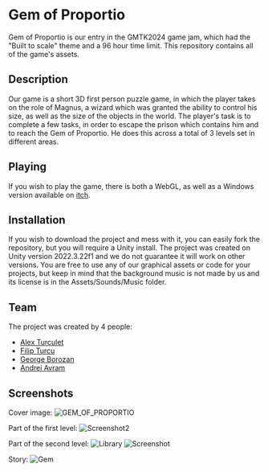 # Gem of Proportio

Gem of Proportio is our entry in the GMTK2024 game jam, which had the "Built to scale" theme and a 96 hour time limit. This repository contains all of the game's assets.

## Description

Our game is a short 3D first person puzzle game, in which the player takes on the role of Magnus, a wizard which was granted the ability to control his size, as well as the size of the objects in the world. The player's task is to complete a few tasks, in order to escape the prison which contains him and to reach the Gem of Proportio. He does this across a total of 3 levels set in different areas.

## Playing

If you wish to play the game, there is both a WebGL, as well as a Windows version available on [itch](https://alexturculet.itch.io/gem-of-proportio).

## Installation

If you wish to download the project and mess with it, you can easily fork the repository, but you will require a Unity install. The project was created on Unity version 2022.3.22f1 and we do not guarantee it will work on other versions. You are free to use any of our graphical assets or code for your projects, but keep in mind that the background music is not made by us and its license is in the Assets/Sounds/Music folder.

## Team

The project was created by 4 people:
- [Alex Turculet](https://github.com/Androidus2)
- [Filip Turcu](https://github.com/DoubleF9)
- [George Borozan](https://github.com/Geutzzu)
- [Andrei Avram](https://github.com/andrei7avram)

## Screenshots

Cover image:
![GEM_OF_PROPORTIO](https://github.com/user-attachments/assets/cd4c29bd-1ca5-489b-b987-8c79c74fb1f5)

Part of the first level:
![Screenshot2](https://github.com/user-attachments/assets/08d832cb-b7b4-468b-a1f6-af08a931b4a8)

Part of the second level:
![Library](https://github.com/user-attachments/assets/74b8760f-5b9f-437e-8dd6-ac01178f927e)
![Screenshot](https://github.com/user-attachments/assets/795a094c-0322-4824-b63c-98352cf1cc1c)

Story:
![Gem](https://github.com/user-attachments/assets/820c7fae-55b2-4a06-b371-6b9b9bc22c13)
